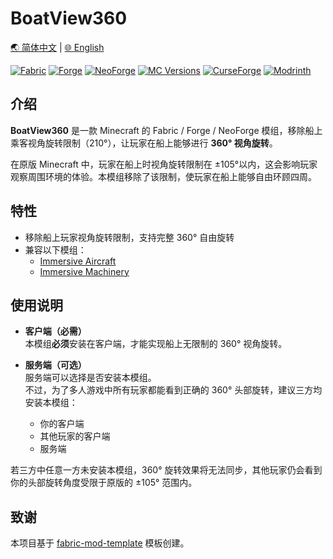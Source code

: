 # BoatView360

[🌏 简体中文](README.md)  |  [🌐 English](README_en.md)

[![Fabric](https://img.shields.io/badge/Mod%20Loader-Fabric-lightyellow)](https://fabricmc.net/)
[![Forge](https://img.shields.io/badge/Mod%20Loader-Forge-orange)](https://files.minecraftforge.net/)
[![NeoForge](https://img.shields.io/badge/Mod%20Loader-NeoForge-ff6600)](https://neoforged.net/)
[![MC Versions](http://cf.way2muchnoise.eu/versions/For%20MC_BoatView360_all.svg)](https://curseforge.com/minecraft/mc-mods/BoatView360)
[![CurseForge](http://cf.way2muchnoise.eu/full_BoatView360_downloads.svg)](https://curseforge.com/minecraft/mc-mods/BoatView360)
[![Modrinth](https://img.shields.io/modrinth/dt/BoatView360?color=00AF5C&logo=modrinth)](https://modrinth.com/mod/BoatView360)

## 介绍

**BoatView360** 是一款 Minecraft 的 Fabric / Forge / NeoForge 模组，移除船上乘客视角旋转限制（210°），让玩家在船上能够进行 **360° 视角旋转**。

在原版 Minecraft 中，玩家在船上时视角旋转限制在 ±105°以内，这会影响玩家观察周围环境的体验。本模组移除了该限制，使玩家在船上能够自由环顾四周。

## 特性

- 移除船上玩家视角旋转限制，支持完整 360° 自由旋转
- 兼容以下模组：
  - [Immersive Aircraft](https://modrinth.com/mod/immersive-aircraft)
  - [Immersive Machinery](https://modrinth.com/mod/immersive-machinery)

## 使用说明

- **客户端（必需）**  
  本模组**必须**安装在客户端，才能实现船上无限制的 360° 视角旋转。

- **服务端（可选）**  
  服务端可以选择是否安装本模组。  
  不过，为了多人游戏中所有玩家都能看到正确的 360° 头部旋转，建议三方均安装本模组：
  - 你的客户端
  - 其他玩家的客户端
  - 服务端

若三方中任意一方未安装本模组，360° 旋转效果将无法同步，其他玩家仍会看到你的头部旋转角度受限于原版的 ±105° 范围内。

## 致谢

本项目基于 [fabric-mod-template](https://github.com/Fallen-Breath/fabric-mod-template) 模板创建。

